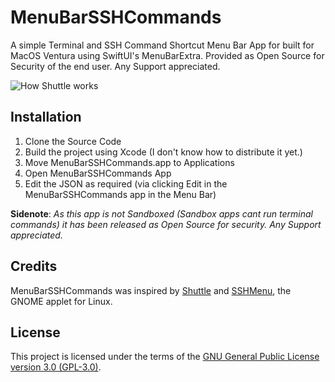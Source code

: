 # MenuBarSSHCommands
A simple Terminal and SSH Command Shortcut Menu Bar App for built for MacOS Ventura using SwiftUI's MenuBarExtra. Provided as Open Source for Security of the end user. Any Support appreciated.


![How Shuttle works](https://raw.githubusercontent.com/dieskim/MenuBarSSHCommands/main/Distribution/MenuBarSSHCommands.gif)

## Installation

1. Clone the Source Code
2. Build the project using Xcode (I don't know how to distribute it yet.)
3. Move MenuBarSSHCommands.app to Applications
4. Open MenuBarSSHCommands App
5. Edit the JSON as required (via clicking Edit in the MenuBarSSHCommands app in the Menu Bar)

**Sidenote**: *As this app is not Sandboxed (Sandbox apps cant run terminal commands) it has been released as Open Source for security. Any Support appreciated.*


## Credits

MenuBarSSHCommands was inspired by [Shuttle](https://github.com/fitztrev/shuttle) and [SSHMenu](http://sshmenu.sourceforge.net/), the GNOME applet for Linux.

## License

This project is licensed under the terms of the [GNU General Public License version 3.0 (GPL-3.0)](https://www.gnu.org/licenses/gpl-3.0.en.html).
